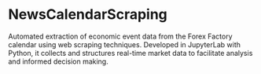 # NewsCalendarScraping

Automated extraction of economic event data from the Forex Factory calendar using web scraping techniques. Developed in JupyterLab with Python, it collects and structures real-time market data to facilitate analysis and informed decision making.
